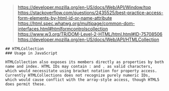 
> https://developer.mozilla.org/en-US/docs/Web/API/Window/top
> https://stackoverflow.com/questions/2435525/best-practice-access-form-elements-by-html-id-or-name-attribute
> https://html.spec.whatwg.org/multipage/common-dom-interfaces.html#htmlformcontrolscollection 
> https://www.w3.org/TR/DOM-Level-2-HTML/html.html#ID-75708506
> https://developer.mozilla.org/en-US/docs/Web/API/HTMLCollection

```text
## HTMLCollection
### Usage in JavaScript

HTMLCollection also exposes its members directly as properties by both name and index. HTML IDs may contain : and . as valid characters,
which would necessitate using bracket notation for property access. Currently HTMLCollections does not recognize purely numeric IDs,
which would cause conflict with the array-style access, though HTML5 does permit these.
```









